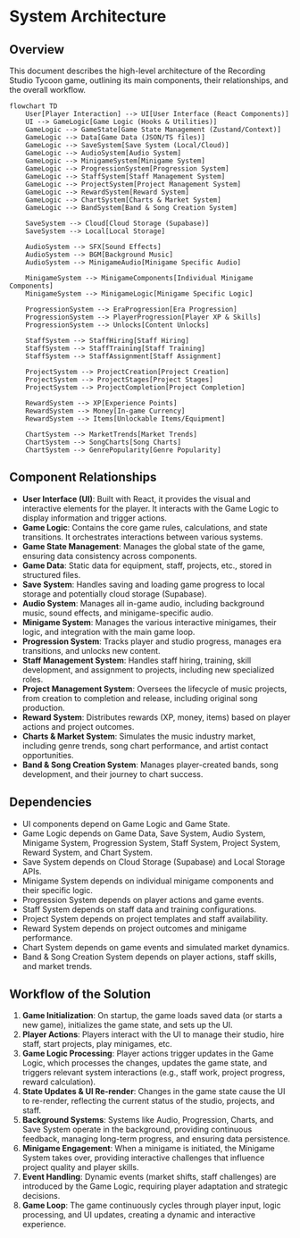 # System Architecture

## Overview
This document describes the high-level architecture of the Recording Studio Tycoon game, outlining its main components, their relationships, and the overall workflow.

```mermaid
flowchart TD
    User[Player Interaction] --> UI[User Interface (React Components)]
    UI --> GameLogic[Game Logic (Hooks & Utilities)]
    GameLogic --> GameState[Game State Management (Zustand/Context)]
    GameLogic --> Data[Game Data (JSON/TS files)]
    GameLogic --> SaveSystem[Save System (Local/Cloud)]
    GameLogic --> AudioSystem[Audio System]
    GameLogic --> MinigameSystem[Minigame System]
    GameLogic --> ProgressionSystem[Progression System]
    GameLogic --> StaffSystem[Staff Management System]
    GameLogic --> ProjectSystem[Project Management System]
    GameLogic --> RewardSystem[Reward System]
    GameLogic --> ChartSystem[Charts & Market System]
    GameLogic --> BandSystem[Band & Song Creation System]

    SaveSystem --> Cloud[Cloud Storage (Supabase)]
    SaveSystem --> Local[Local Storage]

    AudioSystem --> SFX[Sound Effects]
    AudioSystem --> BGM[Background Music]
    AudioSystem --> MinigameAudio[Minigame Specific Audio]

    MinigameSystem --> MinigameComponents[Individual Minigame Components]
    MinigameSystem --> MinigameLogic[Minigame Specific Logic]

    ProgressionSystem --> EraProgression[Era Progression]
    ProgressionSystem --> PlayerProgression[Player XP & Skills]
    ProgressionSystem --> Unlocks[Content Unlocks]

    StaffSystem --> StaffHiring[Staff Hiring]
    StaffSystem --> StaffTraining[Staff Training]
    StaffSystem --> StaffAssignment[Staff Assignment]

    ProjectSystem --> ProjectCreation[Project Creation]
    ProjectSystem --> ProjectStages[Project Stages]
    ProjectSystem --> ProjectCompletion[Project Completion]

    RewardSystem --> XP[Experience Points]
    RewardSystem --> Money[In-game Currency]
    RewardSystem --> Items[Unlockable Items/Equipment]

    ChartSystem --> MarketTrends[Market Trends]
    ChartSystem --> SongCharts[Song Charts]
    ChartSystem --> GenrePopularity[Genre Popularity]
```

## Component Relationships
- **User Interface (UI)**: Built with React, it provides the visual and interactive elements for the player. It interacts with the Game Logic to display information and trigger actions.
- **Game Logic**: Contains the core game rules, calculations, and state transitions. It orchestrates interactions between various systems.
- **Game State Management**: Manages the global state of the game, ensuring data consistency across components.
- **Game Data**: Static data for equipment, staff, projects, etc., stored in structured files.
- **Save System**: Handles saving and loading game progress to local storage and potentially cloud storage (Supabase).
- **Audio System**: Manages all in-game audio, including background music, sound effects, and minigame-specific audio.
- **Minigame System**: Manages the various interactive minigames, their logic, and integration with the main game loop.
- **Progression System**: Tracks player and studio progress, manages era transitions, and unlocks new content.
- **Staff Management System**: Handles staff hiring, training, skill development, and assignment to projects, including new specialized roles.
- **Project Management System**: Oversees the lifecycle of music projects, from creation to completion and release, including original song production.
- **Reward System**: Distributes rewards (XP, money, items) based on player actions and project outcomes.
- **Charts & Market System**: Simulates the music industry market, including genre trends, song chart performance, and artist contact opportunities.
- **Band & Song Creation System**: Manages player-created bands, song development, and their journey to chart success.

## Dependencies
- UI components depend on Game Logic and Game State.
- Game Logic depends on Game Data, Save System, Audio System, Minigame System, Progression System, Staff System, Project System, Reward System, and Chart System.
- Save System depends on Cloud Storage (Supabase) and Local Storage APIs.
- Minigame System depends on individual minigame components and their specific logic.
- Progression System depends on player actions and game events.
- Staff System depends on staff data and training configurations.
- Project System depends on project templates and staff availability.
- Reward System depends on project outcomes and minigame performance.
- Chart System depends on game events and simulated market dynamics.
- Band & Song Creation System depends on player actions, staff skills, and market trends.

## Workflow of the Solution
1. **Game Initialization**: On startup, the game loads saved data (or starts a new game), initializes the game state, and sets up the UI.
2. **Player Actions**: Players interact with the UI to manage their studio, hire staff, start projects, play minigames, etc.
3. **Game Logic Processing**: Player actions trigger updates in the Game Logic, which processes the changes, updates the game state, and triggers relevant system interactions (e.g., staff work, project progress, reward calculation).
4. **State Updates & UI Re-render**: Changes in the game state cause the UI to re-render, reflecting the current status of the studio, projects, and staff.
5. **Background Systems**: Systems like Audio, Progression, Charts, and Save System operate in the background, providing continuous feedback, managing long-term progress, and ensuring data persistence.
6. **Minigame Engagement**: When a minigame is initiated, the Minigame System takes over, providing interactive challenges that influence project quality and player skills.
7. **Event Handling**: Dynamic events (market shifts, staff challenges) are introduced by the Game Logic, requiring player adaptation and strategic decisions.
8. **Game Loop**: The game continuously cycles through player input, logic processing, and UI updates, creating a dynamic and interactive experience.